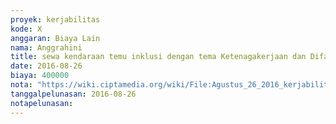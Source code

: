 ```yaml
---
proyek: kerjabilitas
kode: X
anggaran: Biaya Lain
nama: Anggrahini
title: sewa kendaraan temu inklusi dengan tema Ketenagakerjaan dan Difabel di Kulonporgo
date: 2016-08-26
biaya: 400000
nota: "https://wiki.ciptamedia.org/wiki/File:Agustus_26_2016_kerjabilitas_X_sewa_mobil_temu_inklusi_kab_kulonprogo_inok.jpg"
tanggalpelunasan: 2016-08-26
notapelunasan:
---
```


